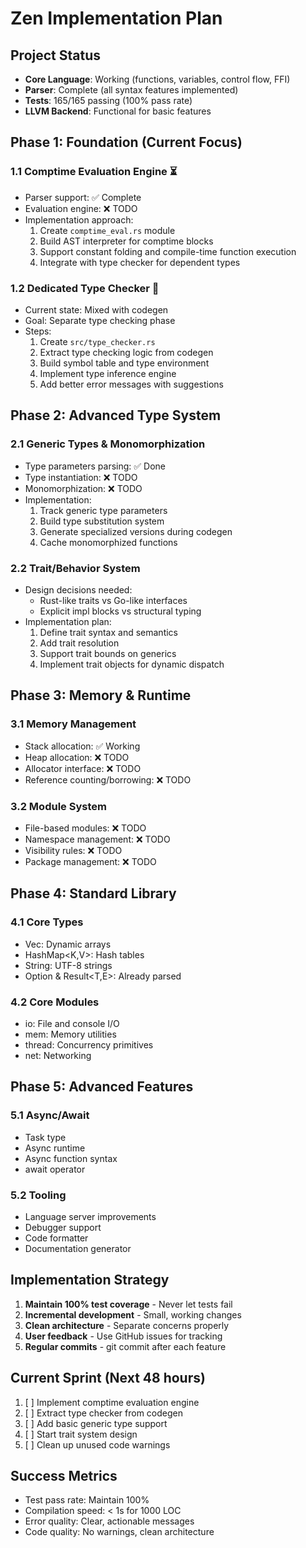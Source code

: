 # Zen Implementation Plan

## Project Status
- **Core Language**: Working (functions, variables, control flow, FFI)
- **Parser**: Complete (all syntax features implemented)
- **Tests**: 165/165 passing (100% pass rate)
- **LLVM Backend**: Functional for basic features

## Phase 1: Foundation (Current Focus)
### 1.1 Comptime Evaluation Engine ⏳
- Parser support: ✅ Complete
- Evaluation engine: ❌ TODO
- Implementation approach:
  1. Create `comptime_eval.rs` module
  2. Build AST interpreter for comptime blocks
  3. Support constant folding and compile-time function execution
  4. Integrate with type checker for dependent types

### 1.2 Dedicated Type Checker 🔧
- Current state: Mixed with codegen
- Goal: Separate type checking phase
- Steps:
  1. Create `src/type_checker.rs`
  2. Extract type checking logic from codegen
  3. Build symbol table and type environment
  4. Implement type inference engine
  5. Add better error messages with suggestions

## Phase 2: Advanced Type System
### 2.1 Generic Types & Monomorphization
- Type parameters parsing: ✅ Done
- Type instantiation: ❌ TODO
- Monomorphization: ❌ TODO
- Implementation:
  1. Track generic type parameters
  2. Build type substitution system
  3. Generate specialized versions during codegen
  4. Cache monomorphized functions

### 2.2 Trait/Behavior System
- Design decisions needed:
  - Rust-like traits vs Go-like interfaces
  - Explicit impl blocks vs structural typing
- Implementation plan:
  1. Define trait syntax and semantics
  2. Add trait resolution
  3. Support trait bounds on generics
  4. Implement trait objects for dynamic dispatch

## Phase 3: Memory & Runtime
### 3.1 Memory Management
- Stack allocation: ✅ Working
- Heap allocation: ❌ TODO
- Allocator interface: ❌ TODO
- Reference counting/borrowing: ❌ TODO

### 3.2 Module System
- File-based modules: ❌ TODO
- Namespace management: ❌ TODO
- Visibility rules: ❌ TODO
- Package management: ❌ TODO

## Phase 4: Standard Library
### 4.1 Core Types
- Vec<T>: Dynamic arrays
- HashMap<K,V>: Hash tables
- String: UTF-8 strings
- Option<T> & Result<T,E>: Already parsed

### 4.2 Core Modules
- io: File and console I/O
- mem: Memory utilities
- thread: Concurrency primitives
- net: Networking

## Phase 5: Advanced Features
### 5.1 Async/Await
- Task<T> type
- Async runtime
- Async function syntax
- await operator

### 5.2 Tooling
- Language server improvements
- Debugger support
- Code formatter
- Documentation generator

## Implementation Strategy
1. **Maintain 100% test coverage** - Never let tests fail
2. **Incremental development** - Small, working changes
3. **Clean architecture** - Separate concerns properly
4. **User feedback** - Use GitHub issues for tracking
5. **Regular commits** - git commit after each feature

## Current Sprint (Next 48 hours)
1. [ ] Implement comptime evaluation engine
2. [ ] Extract type checker from codegen
3. [ ] Add basic generic type support
4. [ ] Start trait system design
5. [ ] Clean up unused code warnings

## Success Metrics
- Test pass rate: Maintain 100%
- Compilation speed: < 1s for 1000 LOC
- Error quality: Clear, actionable messages
- Code quality: No warnings, clean architecture